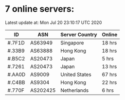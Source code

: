 # 7 online servers:

Latest update at: Mon Jul 20 23:10:17 UTC 2020

| ID | ASN | Server Country | Online |
| -- | --- | -------------- | ------ |
| #.7F1D | AS63949 | Singapore | 18 hrs |
| #.33B9 | AS63888 | Hong Kong | 18 hrs |
| #.B5C2 | AS20473 | Japan | 5 hrs |
| #.7261 | AS20473 | Japan | 13 hrs |
| #.AA0D | AS9009 | United States | 67 hrs |
| #.C4BB | AS9304 | Hong Kong | 22 hrs |
| #.770F | AS202425 | Netherlands | 6 hrs |

